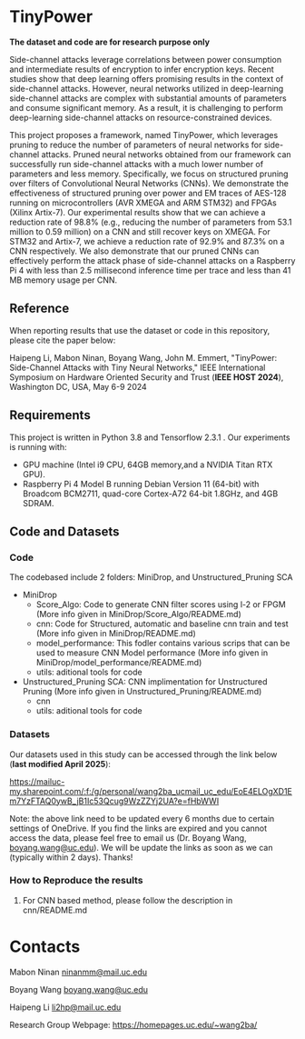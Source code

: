 # TinyPower
**The dataset and code are for research purpose only** 

Side-channel attacks leverage correlations between power consumption and intermediate results of encryption to infer encryption keys. Recent studies show that deep learning offers promising results in the context of side-channel attacks. However, neural networks utilized in deep-learning side-channel attacks are complex with substantial amounts of parameters and consume significant memory. As a result, it is challenging to perform deep-learning side-channel attacks on resource-constrained devices. 

This project proposes a framework, named TinyPower, which leverages pruning to reduce the number of parameters of neural networks for side-channel attacks. Pruned neural networks obtained from our framework can successfully run side-channel attacks with a much lower number of parameters and less memory. Specifically, we focus on structured pruning over filters of Convolutional Neural Networks (CNNs). We demonstrate the effectiveness of structured pruning over power and EM traces of AES-128 running on microcontrollers (AVR XMEGA and ARM STM32) and FPGAs (Xilinx Artix-7). Our experimental results show that we can achieve a reduction rate of 98.8\% (e.g., reducing the number of parameters from 53.1 million to 0.59 million) on a CNN and still recover keys on XMEGA. For STM32 and Artix-7, we achieve a reduction rate of 92.9\% and 87.3\% on a CNN respectively. We also demonstrate that our pruned CNNs can effectively perform the attack phase of side-channel attacks on a Raspberry Pi 4 with less than 2.5 millisecond inference time per trace and less than 41 MB memory usage per CNN.  

## Reference
When reporting results that use the dataset or code in this repository, please cite the paper below:

Haipeng Li, Mabon Ninan, Boyang Wang, John M. Emmert, "TinyPower: Side-Channel Attacks with Tiny Neural Networks," IEEE International Symposium on Hardware Oriented Security and Trust (**IEEE HOST 2024**), Washington DC, USA, May 6-9 2024

## Requirements
This project is written in Python 3.8 and Tensorflow 2.3.1 . Our experiments is running with:

* GPU machine (Intel i9 CPU, 64GB memory,and a NVIDIA Titan RTX GPU).
* Raspberry Pi 4 Model B running Debian Version 11 (64-bit) with Broadcom BCM2711, quad-core Cortex-A72 64-bit 1.8GHz, and 4GB SDRAM.
  
## Code and Datasets
### Code 
The codebased include 2 folders: MiniDrop, and Unstructured_Pruning SCA
  * MiniDrop
    * Score_Algo: Code to generate CNN filter scores using l-2 or FPGM  (More info given in MiniDrop/Score_Algo/README.md)
    * cnn: Code for Structured, automatic and baseline cnn train and test (More info given in MiniDrop/README.md)
    * model_performance: This fodler contains various scrips that can be used to measure CNN Model performance  (More info given in MiniDrop/model_performance/README.md)
    * utils: aditional tools for code   
  * Unstructured_Pruning SCA: CNN implimentation for Unstructured Pruning (More info given in Unstructured_Pruning/README.md)
    * cnn
    * utils: aditional tools for code


### Datasets
Our datasets used in this study can be accessed through the link below (**last modified April 2025**):

https://mailuc-my.sharepoint.com/:f:/g/personal/wang2ba_ucmail_uc_edu/EoE4ELOgXD1Em7YzFTAQ0ywB_jB1Ic53Qcug9WzZZYj2UA?e=fHbWWI

Note: the above link need to be updated every 6 months due to certain settings of OneDrive. If you find the links are expired and you cannot access the data, please feel free to email us (Dr. Boyang Wang, boyang.wang@uc.edu). We will be update the links as soon as we can (typically within 2 days). Thanks!


### How to Reproduce the results
1.  For CNN based method, please follow the description in cnn/README.md

# Contacts
Mabon Ninan ninanmm@mail.uc.edu

Boyang Wang boyang.wang@uc.edu

Haipeng Li li2hp@mail.uc.edu

Research Group Webpage: https://homepages.uc.edu/~wang2ba/
